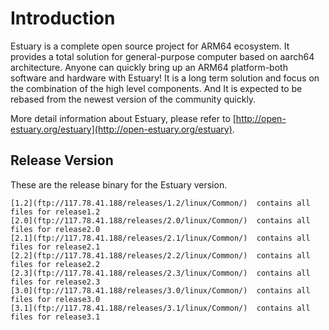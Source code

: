 # Introduction
Estuary is a complete open source project for ARM64 ecosystem. It provides a total solution for general-purpose computer based on aarch64 architecture. Anyone can quickly bring up an ARM64 platform-both software and hardware with Estuary! It is a long term solution and focus on the combination of the high level components. And It is expected to be rebased from the newest version of the community quickly.

More detail information about Estuary, please refer to [http://open-estuary.org/estuary](http://open-estuary.org/estuary).

## Release Version
These are the release binary for the Estuary version.
```
[1.2](ftp://117.78.41.188/releases/1.2/linux/Common/)  contains all files for release1.2
[2.0](ftp://117.78.41.188/releases/2.0/linux/Common/)  contains all files for release2.0
[2.1](ftp://117.78.41.188/releases/2.1/linux/Common/)  contains all files for release2.1
[2.2](ftp://117.78.41.188/releases/2.2/linux/Common/)  contains all files for release2.2
[2.3](ftp://117.78.41.188/releases/2.3/linux/Common/)  contains all files for release2.3
[3.0](ftp://117.78.41.188/releases/3.0/linux/Common/)  contains all files for release3.0
[3.1](ftp://117.78.41.188/releases/3.1/linux/Common/)  contains all files for release3.1
